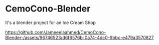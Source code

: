 # CemoCono-Blender 
It's a blender project for an Ice Cream Shop


https://github.com/Jameeelaahmed/CemoCono-Blender-/assets/96746523/d6f6576b-0a74-4dc0-9bbc-e479a3570827

